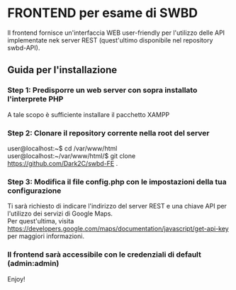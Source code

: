 # FRONTEND per esame di SWBD

Il frontend fornisce un'interfaccia WEB user-friendly per l'utilizzo delle API implementate nek server REST (quest'ultimo disponibile nel repository swbd-API).


## Guida per l'installazione
### Step 1: Predisporre un web server con sopra installato l'interprete PHP
A tale scopo è sufficiente installare il pacchetto XAMPP

### Step 2: Clonare il repository corrente nella root del server
user@localhost:\~$ cd /var/www/html\
user@localhost:\~/var/www/html/$ git clone https://github.com/Dark2C/swbd-FE .

### Step 3: Modifica il file config.php con le impostazioni della tua configurazione
Ti sarà richiesto di indicare l'indirizzo del server REST e una chiave API per l'utilizzo dei servizi di Google Maps.\
Per quest'ultima, visita https://developers.google.com/maps/documentation/javascript/get-api-key per maggiori informazioni.

### Il frontend sarà accessibile con le credenziali di default (admin:admin)

Enjoy!
